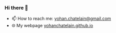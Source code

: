 ### Hi there 👋
- 📫 How to reach me: [yohan.chatelain@gmail.com](mailto:yohan.chatelain@gmail.com)
- :globe_with_meridians: My webpage [yohanchatelain.github.io](https://yohanchatelain.github.io/)

<!--
**yohanchatelain/yohanchatelain** is a ✨ _special_ ✨ repository because its `README.md` (this file) appears on your GitHub profile.

Here are some ideas to get you started:

- 🔭 I’m currently working on ...
- 🌱 I’m currently learning ...
- 👯 I’m looking to collaborate on ...
- 🤔 I’m looking for help with ...
- 💬 Ask me about ...
- 😄 Pronouns: ...
- ⚡ Fun fact: ...
-->

